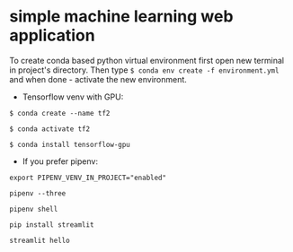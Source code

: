 # simple machine learning web application

To create conda based python virtual environment first open new terminal in project's directory. Then type `$ conda env create -f environment.yml` and when done - activate the new environment.
  - Tensorflow venv with GPU:
  
`$ conda create --name tf2`

`$ conda activate tf2`

`$ conda install tensorflow-gpu`
  - If you prefer pipenv:

`export PIPENV_VENV_IN_PROJECT="enabled"`

`pipenv --three`

`pipenv shell`

`pip install streamlit`

`streamlit hello`

